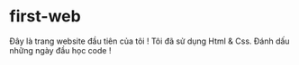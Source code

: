 # first-web


Đây là trang website đầu tiên của tôi !  Tôi đã sử dụng Html & Css.
Đánh dấu những ngày đầu học code ! 
